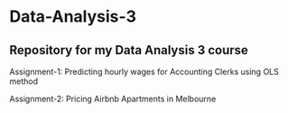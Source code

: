 # Data-Analysis-3
Repository for my Data Analysis 3 course
--- 

Assignment-1: Predicting hourly wages for Accounting Clerks using OLS method

Assignment-2: Pricing Airbnb Apartments in Melbourne
